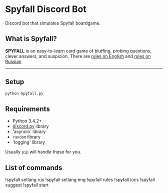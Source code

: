 # Spyfall Discord Bot

Discord bot that simulates Spyfall boardgame. 

## What is Spyfall?

**SPYFALL** is an easy-to-learn card game of bluffing, probing questions, clever answers, and suspicion.
There are [rules on English](https://www.cryptozoic.com/sites/default/files/icme/u30695/spy_rules_eng_0.pdf) and [rules on Russian](https://hobbyworld.ru/download/rules/SPY_rules_web.pdf)

----------
## Setup

```sh
python Spyfall.py
```

## Requirements

- Python 3.4.2+
- [discord.py](https://github.com/Rapptz/discord.py) library
- 'asyncio` library
- `random` library 
- 'logging' library

Usually `pip` will handle these for you.

## List of commands

!spyfall setlang rus
!spyfall setlang eng
!spyfall rules
!spyfall locs
!spyfall suggest
!spyfall start

